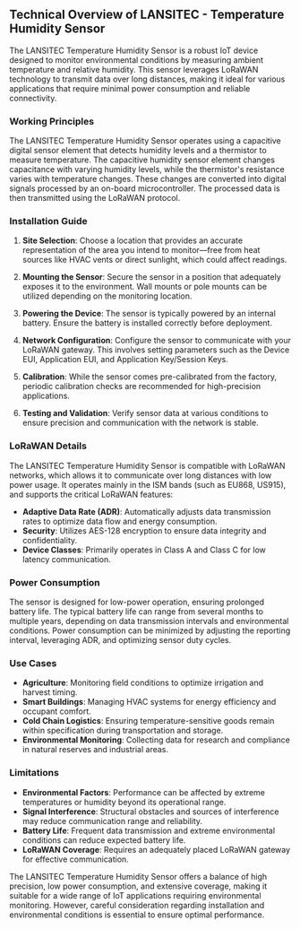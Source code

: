 ## Technical Overview of LANSITEC - Temperature Humidity Sensor

The LANSITEC Temperature Humidity Sensor is a robust IoT device designed to monitor environmental conditions by measuring ambient temperature and relative humidity. This sensor leverages LoRaWAN technology to transmit data over long distances, making it ideal for various applications that require minimal power consumption and reliable connectivity.

### Working Principles

The LANSITEC Temperature Humidity Sensor operates using a capacitive digital sensor element that detects humidity levels and a thermistor to measure temperature. The capacitive humidity sensor element changes capacitance with varying humidity levels, while the thermistor's resistance varies with temperature changes. These changes are converted into digital signals processed by an on-board microcontroller. The processed data is then transmitted using the LoRaWAN protocol.

### Installation Guide

1. **Site Selection**: Choose a location that provides an accurate representation of the area you intend to monitor—free from heat sources like HVAC vents or direct sunlight, which could affect readings.

2. **Mounting the Sensor**: Secure the sensor in a position that adequately exposes it to the environment. Wall mounts or pole mounts can be utilized depending on the monitoring location.

3. **Powering the Device**: The sensor is typically powered by an internal battery. Ensure the battery is installed correctly before deployment.

4. **Network Configuration**: Configure the sensor to communicate with your LoRaWAN gateway. This involves setting parameters such as the Device EUI, Application EUI, and Application Key/Session Keys.

5. **Calibration**: While the sensor comes pre-calibrated from the factory, periodic calibration checks are recommended for high-precision applications.

6. **Testing and Validation**: Verify sensor data at various conditions to ensure precision and communication with the network is stable.

### LoRaWAN Details

The LANSITEC Temperature Humidity Sensor is compatible with LoRaWAN networks, which allows it to communicate over long distances with low power usage. It operates mainly in the ISM bands (such as EU868, US915), and supports the critical LoRaWAN features:

- **Adaptive Data Rate (ADR)**: Automatically adjusts data transmission rates to optimize data flow and energy consumption.
- **Security**: Utilizes AES-128 encryption to ensure data integrity and confidentiality.
- **Device Classes**: Primarily operates in Class A and Class C for low latency communication.

### Power Consumption

The sensor is designed for low-power operation, ensuring prolonged battery life. The typical battery life can range from several months to multiple years, depending on data transmission intervals and environmental conditions. Power consumption can be minimized by adjusting the reporting interval, leveraging ADR, and optimizing sensor duty cycles.

### Use Cases

- **Agriculture**: Monitoring field conditions to optimize irrigation and harvest timing.
- **Smart Buildings**: Managing HVAC systems for energy efficiency and occupant comfort.
- **Cold Chain Logistics**: Ensuring temperature-sensitive goods remain within specification during transportation and storage.
- **Environmental Monitoring**: Collecting data for research and compliance in natural reserves and industrial areas.

### Limitations

- **Environmental Factors**: Performance can be affected by extreme temperatures or humidity beyond its operational range.
- **Signal Interference**: Structural obstacles and sources of interference may reduce communication range and reliability.
- **Battery Life**: Frequent data transmission and extreme environmental conditions can reduce expected battery life.
- **LoRaWAN Coverage**: Requires an adequately placed LoRaWAN gateway for effective communication.

The LANSITEC Temperature Humidity Sensor offers a balance of high precision, low power consumption, and extensive coverage, making it suitable for a wide range of IoT applications requiring environmental monitoring. However, careful consideration regarding installation and environmental conditions is essential to ensure optimal performance.